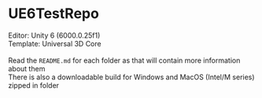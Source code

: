 # UE6TestRepo
Editor: Unity 6 (6000.0.25f1)<br>
Template: Universal 3D Core<br>
<br>
Read the `README.md` for each folder as that will contain more information about them<br>
There is also a downloadable build for Windows and MacOS (Intel/M series) zipped in folder

